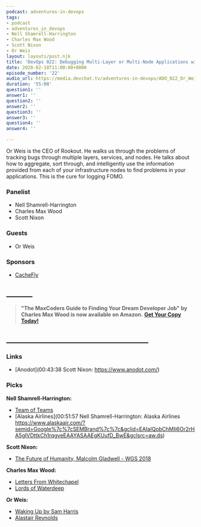 ```yaml
---
podcast: adventures-in-devops
tags:
- podcast
- adventures_in_devops
- Nell Shamrell-Harrington
- Charles Max Wood
- Scott Nixon
- Or Weis
layout: layouts/post.njk
title: 'DevOps 022: Debugging Multi-Layer or Multi-Node Applications with Or Weis'
date: 2020-02-18T11:00:00+0000
episode_number: '22'
audio_url: https://media.devchat.tv/adventures-in-devops/ADO_022_Or_Weis.mp3
duration: '55:08'
question1: ''
answer1: ''
question2: ''
answer2: ''
question3: ''
answer3: ''
question4: ''
answer4: ''

---
```

Or Weis is the CEO of Rookout. He walks us through the problems of tracking bugs through multiple layers, services, and nodes. He talks about how to aggregate, sort through, and intelligently use the information provided from each of your infrastructure nodes to find problems in your applications. This is the cure for logging FOMO.

### **Panelist**

* Nell Shamrell-Harrington
* Charles Max Wood
* Scott Nixon

### **Guests**

* Or Weis

### **Sponsors**

* [CacheFly](https://www.cachefly.com/)

## **_______**

> **"The MaxCoders Guide to Finding Your Dream Developer Job" by Charles Max Wood is now available on Amazon.** [**Get Your Copy Today!**](https://www.amazon.com/gp/product/B081MBL5C9/ref=as_li_ss_tl?ie=UTF8&linkCode=sl1&tag=devchattv-20&linkId=9d61363241636e2546ef46abba198746&language=en_US)

## **______________________________________**

### **Links**

* [Anodot](00:43:38	Scott Nixon:	https://www.anodot.com/)

### **Picks**

**Nell Shamrell-Harrington:**

* [Team of Teams](https://www.amazon.com/Team-Teams-Rules-Engagement-Complex/dp/1591847486)
* [Alaska Airlines](00:51:57	Nell Shamrell-Harrington:	Alaska Airlines https://www.alaskaair.com/?semid=Google%7c%7cSEMBrand%7c%7c&gclid=EAIaIQobChMIi6Or2rHA5gIVDttkCh1rqgveEAAYASAAEgKUufD_BwE&gclsrc=aw.ds)

**Scott Nixon:**

* [The Future of Humanity, Malcolm Gladwell - WGS 2018](https://www.youtube.com/watch?v=leRRAvnDc6s&feature=youtu.be&t=45)

**Charles Max Wood:**

* [Letters From Whitechapel](https://www.amazon.com/Fantasy-Flight-Games-VA88-Whitechapel/dp/161661613X)
* [Lords of Waterdeep](https://www.amazon.com/Lords-Waterdeep-Dungeons-Dragons-Board/dp/0786959916)

**Or Weis:**

* [Waking Up by Sam Harris](https://samharris.org/books/waking-up/)
* [Alastair Reynolds](http://www.alastairreynolds.com/)